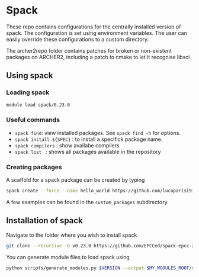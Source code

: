 # Spack

These repo contains configurations for the centrally installed version of spack.
The configuration is set using environment variables. The user can easily override these configurations to a custom directory.

The archer2repo folder contains patches for broken or non-existent packages on ARCHER2, including a patch to cmake to let it recognise libsci

## Using spack

### Loading spack

```bash
module load spack/0.23.0
```

### Useful commands

- `spack find`:  view installed packages. See `spack find -h` for options.
- `spack install ${SPEC}` : to install a specifick package name.
- `spack compilers` : show availabe compilers
- `spack list ` : shows all packages available in the repository

### Creating packages

A scaffold for a spack package can be created by typing

```bash
spack create --force --name hello_world https://github.com/lucaparisi91/hello_world/archive/refs/tags/v1.0.tar.gz
```
A few examples can be found in the `custom_packages` subdirectory.

## Installation of spack

Navigate to the folder where you wish to install spack

```bash
git clone --recursive -b v0.23.0 https://github.com/EPCCed/spack-epcc-20241106.git
```

You can generate module files to load spack using

```bash
python scripts/generate_modules.py $VERSION --output $MY_MODULES_ROOT/spack
```